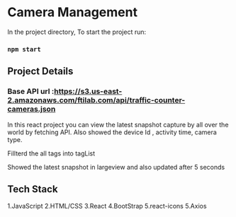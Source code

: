 

# Camera Management 

In the project directory, To start the  project run:

### `npm start`

## Project Details


### Base API url :https://s3.us-east-2.amazonaws.com/ftilab.com/api/traffic-counter-cameras.json
In this react project  you can view the latest snapshot capture by all over the world by fetching API.
Also showed the device Id , activity time, camera type.

Fillterd the all tags into tagList

Showed the latest snapshot in largeview and also updated after 5 seconds


## Tech Stack

1.JavaScript
2.HTML/CSS
3.React
4.BootStrap
5.react-icons
5.Axios 



